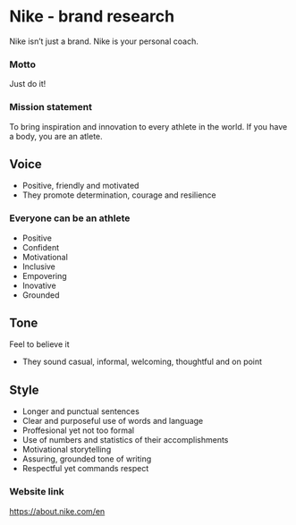 # Nike - brand research
Nike isn’t just a brand. Nike is your personal coach. 

### Motto
Just do it! 

### Mission statement
To bring inspiration and innovation to every athlete in the world. If you have a body, you are an atlete.

## Voice
- Positive, friendly and motivated
- They promote determination, courage and resilience

### Everyone can be an athlete

- Positive
- Confident
- Motivational 
- Inclusive
- Empovering 
- Inovative
- Grounded 

## Tone 
Feel to believe it 
- They sound casual, informal, welcoming, thoughtful and on point

## Style 
- Longer and punctual sentences
- Clear and purposeful use of words and language
- Proffesional yet not too formal
- Use of numbers and statistics of their accomplishments 
- Motivational storytelling
- Assuring, grounded tone of writing
- Respectful yet commands respect

### Website link
https://about.nike.com/en 


